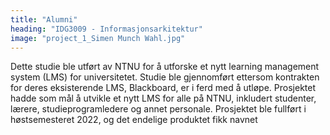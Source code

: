 ```yaml
---
title: "Alumni"
heading: "IDG3009 - Informasjonsarkitektur"
image: "project_1_Simen Munch Wahl.jpg"
---
```


Dette studie ble utført av NTNU for å utforske et nytt learning management system (LMS) for universitetet. Studie ble gjennomført ettersom kontrakten for deres eksisterende LMS, Blackboard, er i ferd med å utløpe. Prosjektet hadde som mål å utvikle et nytt LMS for alle på NTNU, inkludert studenter, lærere, studieprogramledere og annet personale. Prosjektet ble fullført i høstsemesteret 2022, og det endelige produktet fikk navnet
